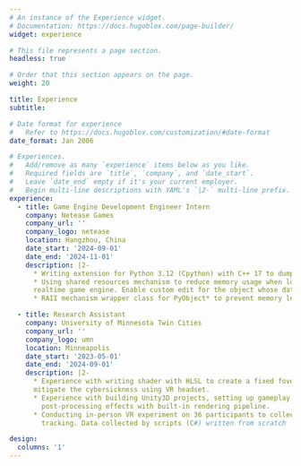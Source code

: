 ```yaml
---
# An instance of the Experience widget.
# Documentation: https://docs.hugoblox.com/page-builder/
widget: experience

# This file represents a page section.
headless: true

# Order that this section appears on the page.
weight: 20

title: Experience
subtitle:

# Date format for experience
#   Refer to https://docs.hugoblox.com/customization/#date-format
date_format: Jan 2006

# Experiences.
#   Add/remove as many `experience` items below as you like.
#   Required fields are `title`, `company`, and `date_start`.
#   Leave `date_end` empty if it's your current employer.
#   Begin multi-line descriptions with YAML's `|2-` multi-line prefix.
experience:
  - title: Game Engine Development Engineer Intern
    company: Netease Games
    company_url: ''
    company_logo: netease
    location: Hangzhou, China
    date_start: '2024-09-01'
    date_end: '2024-11-01'
    description: |2- 
      * Writing extension for Python 3.12 (Cpython) with C++ 17 to dump and load data with Msgpack format (json-like). 
      * Using shared resources mechanism to reduce memory usage when loading object from binary msgpack data to 
      realtime game engine. Enable custom edit for the object whose data is shared while preserving the shared data unchanged. 
      * RAII mechanism wrapper class for PyObject* to prevent memory leaks

  - title: Research Assistant
    company: University of Minnesota Twin Cities
    company_url: ''
    company_logo: umn
    location: Minneapolis
    date_start: '2023-05-01'
    date_end: '2024-09-01'
    description: |2-
      * Experience with writing shader with HLSL to create a fixed fovea restrictor with peripheral post-processing effect to 
      mitigate the cybersickness using VR headset.
      * Experience with building Unity3D projects, setting up gameplay logic (C#) with Meta Oculus Quest2, writing custom 
        post-processing effects with built-in rendering pipeline. 
      * Conducting in-person VR experiment on 36 participants to collect real-time experiment data such as 3D motion 
        tracking. Data collected by scripts (C#) written from scratch

design:
  columns: '1'
---
```


